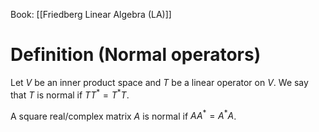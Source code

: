Book: [[Friedberg Linear Algebra (LA)]]
# Definition (Normal operators)
Let $V$ be an inner product space and $T$ be a linear operator on $V$.
We say that $T$ is normal if $TT^{*}=T^{*}T$.

A square real/complex matrix $A$ is normal if $AA^{*}=A^{*}A$.